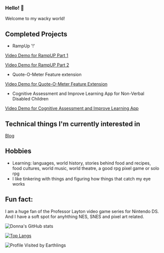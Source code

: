 ### Hello! 👋

Welcome to my wacky world!

## Completed Projects
- RampUp '!' 

[Video Demo for RampUP Part 1](https://drive.google.com/file/d/1mvpBhhZYq5RSLSaMR_ACgR2-rKdx0UrJ/view?usp=sharing)

[Video Demo for RampUP Part 2](https://drive.google.com/file/d/1stYrK-k7rToSI9Sqzqr0aVmJ3k-qmTX3/view?usp=sharing)

- Quote-O-Meter Feature extension

[Video Demo for Quote-O-Meter Feature Extension](https://drive.google.com/file/d/1ZzkwW6DLrlEGxe2v-I5rojLkzv4sMo4C/view?usp=sharing)

- Cognitive Assessment and Improve Learning App for Non-Verbal Disabled Children

[Video Demo for Cognitive Assessment and Improve Learning App](https://drive.google.com/file/d/1AYYXG5DJHS855e6AWzCerE2oHA36BRGa/view?usp=sharing)

## Technical things I'm currently interested in


[Blog](https://dev.to/donnachin)


## Hobbies
- Learning: languages, world history, stories behind food and recipes, food cultures, world music, world theatre, a good rpg pixel game or solo rpg
- I like tinkering with things and figuring how things that catch my eye works


## Fun fact: 

I am a huge fan of the Professor Layton video game series for Nintendo DS. And I have a soft spot for anyhthing NES, SNES and pixel art related.


![Donna's GitHub stats](https://github-readme-stats.vercel.app/api?username=lucidInsomniac&show_icons=true&theme=tokyonight)

[![Top Langs](https://github-readme-stats.vercel.app/api/top-langs/?username=lucidInsomniac)](https://github.com/lucidInsomniac/github-readme-stats)

![Profile Visited by Earthlings](https://komarev.com/ghpvc/?username=lucidInsomniac&color=orange)


<!--
**lucidInsomniac/lucidInsomniac** is a ✨ _special_ ✨ repository because its `README.md` (this file) appears on your GitHub profile.

